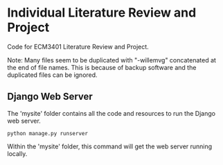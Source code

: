 # Individual Literature Review and Project

Code for ECM3401 Literature Review and Project.

Note: Many files seem to be duplicated with "-willemvg" concatenated at the end of file names. This is because of backup software and the duplicated files can be ignored.

## Django Web Server

The 'mysite' folder contains all the code and resources to run the Django web server.

`python manage.py runserver`

Within the 'mysite' folder, this command will get the web server running locally.
